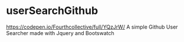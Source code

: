 # userSearchGithub
https://codepen.io/Fourthcollective/full/YQzJrW/
A simple Github User Searcher made with Jquery and Bootswatch

